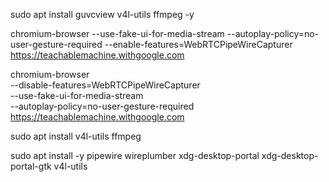 sudo apt install guvcview v4l-utils ffmpeg -y

chromium-browser   --use-fake-ui-for-media-stream   --autoplay-policy=no-user-gesture-required   --enable-features=WebRTCPipeWireCapturer   https://teachablemachine.withgoogle.com

chromium-browser \
  --disable-features=WebRTCPipeWireCapturer \
  --use-fake-ui-for-media-stream \
  --autoplay-policy=no-user-gesture-required \
  https://teachablemachine.withgoogle.com

sudo apt install v4l-utils ffmpeg


sudo apt install -y pipewire wireplumber xdg-desktop-portal xdg-desktop-portal-gtk v4l-utils

